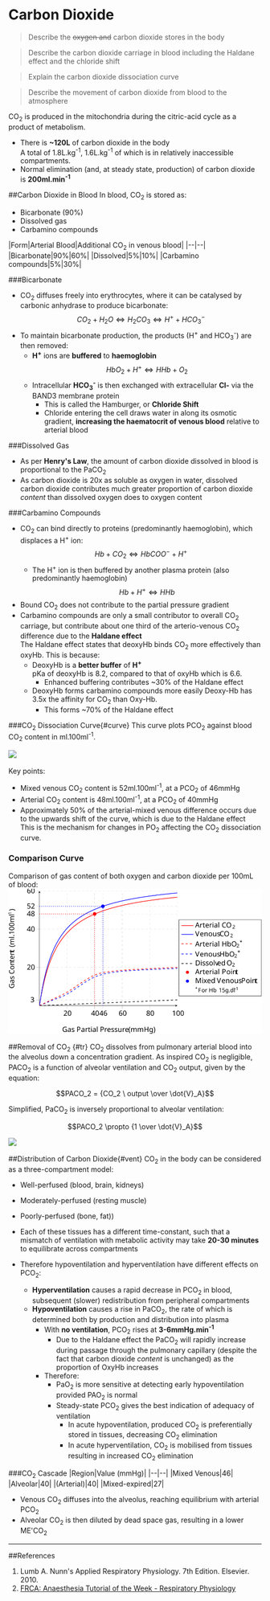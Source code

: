 # Carbon Dioxide

> Describe the ~~oxygen and~~ carbon dioxide stores in the body

<!--></!-->

> Describe the carbon dioxide carriage in blood including the Haldane effect and the chloride shift

<!--></!-->
> Explain the carbon dioxide dissociation curve

<!--></!-->
> Describe the movement of carbon dioxide from blood to the atmosphere

CO<sub>2</sub> is produced in the mitochondria during the citric-acid cycle as a product of metabolism.
* There is **~120L** of carbon dioxide in the body  
A total of 1.8L.kg<sup>-1</sup>, 1.6L.kg<sup>-1</sup> of which is in relatively inaccessible compartments.
* Normal elimination (and, at steady state, production) of carbon dioxide is **200ml.min<sup>-1</sup>**

##Carbon Dioxide in Blood
In blood, CO<sub>2</sub> is stored as:
* Bicarbonate (90%)
* Dissolved gas
* Carbamino compounds

|Form|Arterial Blood|Additional CO<sub>2</sub> in venous blood|
|--|--|
|Bicarbonate|90%|60%|
|Dissolved|5%|10%|
|Carbamino compounds|5%|30%|

###Bicarbonate
* CO<sub>2</sub> diffuses freely into erythrocytes, where it can be catalysed by carbonic anhydrase to produce bicarbonate:  
$$CO_2 + H_2O \Leftrightarrow H_2CO_3 \Leftrightarrow H^+ + HCO_3^-$$
* To maintain bicarbonate production, the products (H<sup>+</sup> and HCO<sub>3</sub><sup>-</sup>) are then removed:
  * **H<sup>+</sup>** ions are **buffered** to **haemoglobin**  
  $$HbO_2 + H^+ \Leftrightarrow HHb + O_2 $$
  * Intracellular **HCO<sub>3</sub><sup>-</sup>** is then exchanged with extracellular **Cl-** via the BAND3 membrane protein
    * This is called the Hamburger, or **Chloride Shift**
    * Chloride entering the cell draws water in along its osmotic gradient, **increasing the haematocrit of venous blood** relative to arterial blood

###Dissolved Gas
* As per **Henry's Law**, the amount of carbon dioxide dissolved in blood is proportional to the PaCO<sub>2</sub>
* As carbon dioxide is 20x as soluble as oxygen in water, dissolved carbon dioxide contributes much greater proportion of carbon dioxide *content* than dissolved oxygen does to oxygen content

###Carbamino Compounds
* CO<sub>2</sub> can bind directly to proteins (predominantly haemoglobin), which displaces a H<sup>+</sup> ion:  
$$Hb + CO_2 \Leftrightarrow HbCOO^- + H^+ $$
  * The H<sup>+</sup> ion is then buffered by another plasma protein (also predominantly haemoglobin)  
    $$Hb + H^+ \Leftrightarrow HHb $$
* Bound CO<sub>2</sub> does not contribute to the partial pressure gradient
* Carbamino compounds are only a small contributor to overall CO<sub>2</sub> carriage, but contribute about one third of the arterio-venous CO<sub>2</sub> difference due to the **Haldane effect**  
The Haldane effect states that deoxyHb binds CO<sub>2</sub> more effectively than oxyHb. This is because:
  * DeoxyHb is a **better buffer** of **H<sup>+</sup>**  
  pKa of deoxyHb is 8.2, compared to that of oxyHb which is 6.6.
    * Enhanced buffering contributes ~30% of the Haldane effect
  * DeoxyHb forms carbamino compounds more easily
  Deoxy-Hb has 3.5x the affinity for CO<sub>2</sub> than Oxy-Hb.
    * This forms ~70% of the Haldane effect



###CO<sub>2</sub> Dissociation Curve{#curve}
This curve plots PCO<sub>2</sub> against blood CO<sub>2</sub> content in ml.100ml<sup>-1</sup>.

<img src="\resources\co2-dissociation-curve.svg">

Key points:
* Mixed venous CO<sub>2</sub> content is 52ml.100ml<sup>-1</sup>, at a PCO<sub>2</sub> of 46mmHg
* Arterial CO<sub>2</sub> content is 48ml.100ml<sup>-1</sup>, at a PCO<sub>2</sub> of 40mmHg
* Approximately 50% of the arterial-mixed venous difference occurs due to the upwards shift of the curve, which is due to the Haldane effect  
This is the mechanism for changes in PO<sub>2</sub> affecting the CO<sub>2</sub> dissociation curve.


### Comparison Curve
Comparison of gas content of both oxygen and carbon dioxide per 100mL of blood:
<img src="\resources\o2-and-co2-curve.svg">


##Removal of CO<sub>2</sub> {#tr}
CO<sub>2</sub> dissolves from pulmonary arterial blood into the alveolus down a concentration gradient. As inspired CO<sub>2</sub> is negligible, PACO<sub>2</sub> is a function of alveolar ventilation and CO<sub>2</sub> output, given by the equation:

$$PACO_2 = {CO_2 \ output \over \dot{V}_A}$$

Simplified, PaCO<sub>2</sub> is inversely proportional to alveolar ventilation:

$$PACO_2 \propto {1 \over \dot{V}_A}$$

<img src="\resources\VA-vs-paco2.svg">

##Distribution of Carbon Dioxide{#vent}
CO<sub>2</sub> in the body can be considered as a three-compartment model:
* Well-perfused (blood, brain, kidneys)
* Moderately-perfused (resting muscle)
* Poorly-perfused (bone, fat))

* Each of these tissues has a different time-constant, such that a mismatch of ventilation with metabolic activity may take **20-30 minutes** to equilibrate across compartments
* Therefore hypoventilation and hyperventilation have different effects on PCO<sub>2</sub>:
    * **Hyperventilation** causes a rapid decrease in PCO<sub>2</sub> in blood, subsequent (slower) redistribution from peripheral compartments
    * **Hypoventilation** causes a rise in PaCO<sub>2</sub>, the rate of which is determined both by production and distribution into plasma
      * With **no ventilation**, PCO<sub>2</sub> rises at **3-6mmHg.min<sup>-1</sup>**
        * Due to the Haldane effect the PaCO<sub>2</sub> will rapidly increase during passage through the pulmonary capillary (despite the fact that carbon dioxide *content* is unchanged) as the proportion of OxyHb increases
      * Therefore:
        * PaO<sub>2</sub> is more sensitive at detecting early hypoventilation provided PAO<sub>2</sub> is normal
        * Steady-state PCO<sub>2</sub> gives the best indication of adequacy of ventilation
          * In acute hypoventilation, produced CO<sub>2</sub> is preferentially stored in tissues, decreasing CO<sub>2</sub> elimination
          * In acute hyperventilation, CO<sub>2</sub> is mobilised from tissues resulting in increased CO<sub>2</sub> elimination

###CO<sub>2</sub> Cascade
|Region|Value (mmHg)|
|--|--|
|Mixed Venous|46|
|Alveolar|40|
|(Arterial)|40|
|Mixed-expired|27|

* Venous CO<sub>2</sub> diffuses into the alveolus, reaching equilibrium with arterial PCO<sub>2</sub>
* Alveolar CO<sub>2</sub> is then diluted by dead space gas, resulting in a lower ME'CO<sub>2</sub>


---
##References
1. Lumb A. Nunn's Applied Respiratory Physiology. 7th Edition. Elsevier. 2010.
2. [FRCA: Anaesthesia Tutorial of the Week - Respiratory Physiology](http://www.frca.co.uk/Documents/160%20Respiratory%20physiology%20-%20part%202%20compressed.pdf)